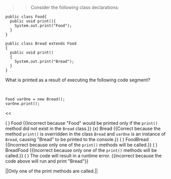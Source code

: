 >>Consider the following class declarations:
<pre><code class="java language-java">public class Food{
  public void print(){
    System.out.print("Food");
  }
}
</code></pre>
<pre><code class="java language-java">public class Bread extends Food
{
  public void print()
  {
    System.out.print("Bread");
  }
}
</code></pre>
<p>What is printed as a result of executing the following code segment?</p><br/>
<pre><code>Food varOne = new Bread();</code>
<code>varOne.print();</code></pre><<

( ) Food {{Incorrect because "Food" would be printed only if the <code>print()</code> method did not exist in the <code>Bread</code> class.}}
(x) Bread {{Correct because the method <code>print()</code> is overridden in the class <code>Bread</code> and <code>varOne</code> is an instance of <code>Bread</code>, causing "Bread" to be printed to the console.}}
( ) FoodBread {{Incorrect because only one of the <code>print()</code> methods will be called.}}
( ) BreadFood {{Incorrect because only one of the <code>print()</code> methods will be called.}}
( ) The code will result in a runtime error. {{incorrect because the code above will run and print "Bread"}}

||Only one of the print methods are called.||